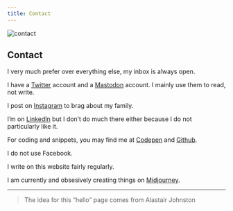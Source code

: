 ```yaml
---
title: Contact
---
```


<img class="hero" src="/img/contact.png" alt="contact"/> 

## Contact

I very much prefer <script>document.write('<a href="mailto:'+'e'+'m'+'a'+'i'+'l'+'@'+'c'+'a'+'r'+'l'+'o'+'s'+'r'+'o'+'d'+'r'+'i'+'g'+'o'+'.'+'c'+'o'+'m'+'">email</a>');</script> over everything else, my inbox is always open.

I have a <a href="https://twitter.com/crodrigoturner">Twitter</a> account and a <a href="http://@crodrigoturner@mastodonapp.uk">Mastodon</a> account. I mainly use them to read, not write.

I post on <a href="https://instagram.com/crodrigoturner">Instagram</a> to brag about my family.

I’m on <a href="https://www.linkedin.com/in/crodrigoturner/">LinkedIn</a> but I don’t do much there either because I do not particularly like it.

For coding and snippets, you may find me at <a href="https://codepen.io/crodrigoturner">Codepen</a> and <a href="https://github.com/crodrigoturner">Github</a>.

I do not use Facebook.

I write on this website fairly regularly.

I am currently and obsesively creating things on [Midjourney](https://www.midjourney.com/explore?user_id=4388cbbb-5a67-4ce1-8d17-ca923704d9cb).

<hr/>
<blockquote>The idea for this “hello” page comes from Alastair Johnston </blockquote>